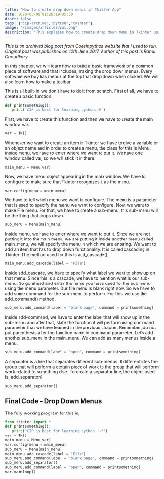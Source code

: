 ```yaml
---
title: "How to create drop down menus in Tkinter App"
date: 2020-03-08T01:26:19+05:30
draft: false
tags: ["cip-archive","python","tkinter"]
image: "/images/articles/gui.png"
description: "This explains how to create drop down menu in Tkinter using Python code."
---
```

_This is an archived blog post from Codeinpython website that i used to run. Original post was published on 12th June 2017. Author of this post is Rahul Choudhary._

In this chapter, we will learn how to build a basic framework of a common piece of software and that includes, making the drop down menus. Every software we buy has menus at the top that drop down when clicked. We will also learn how to make a toolbar.

This is all built-in. we don’t have to do it from scratch. First of all, we have to create a basic function.
```python
def printsomething():
   print("CIP is best for learning python:-P")
```    
First, we have to create this function and then we have to create the main window var.
```python
var = Tk()
``` 
Whenever we want to create an item in Tkinter we have to give a variable or an object name and in order to create a menu, the class for this is Menu. Inside menu, we have to enter where we want to put it. We have one window called var, so we will stick it in there.
```python
main_menu = Menu(var)
``` 
Now, we have menu object appearing in the main window. We have to configure to make sure that Tkinter recognizes it as the menu.
```python
var.config(menu = main_menu)
``` 
We have to tell which menu we want to configure. The menu is a parameter that is used to specify the menu we want to configure. Now, we want to make File menu. For that, we have to create a sub-menu, this sub-menu will be the thing that drops down.
```python
sub_menu = Menu(main_menu)
``` 
Inside menu, we have to enter where we want to put it. Since we are not putting it into the main menu, we are putting it inside another menu called main_menu, we will specify the menu in which we are entering. We want to add an item that has to drop down functionality. It is called cascading in Tkinter. The method used for this is add_cascade().
```python
main_menu.add_cascade(label = "File")
``` 
Inside add_cascade, we have to specify what label we want to show up on that menu. Since this is a cascade, we have to mention what is our sub-menu. So go ahead and enter the name you have used for the sub menu using the menu parameter. Our file menu is blank right now. So we have to add some command for the sub-menu to perform. For this, we use the add_command() method.
```python
sub_menu.add_command(label = "blank page", command = printsomething)
``` 
Inside add-command, we have to enter the label that will show up in the sub-menu and after that, state the function it will perform using command parameter that we have learned in the previous chapter. Remember, do not put parenthesis after the function name in command parameter. Let’s add another sub_menu in the main_menu. We can add as many menus inside a menu.
```python
sub_menu.add_command(label = "open", command = printsomething)
``` 
A separator is a line that separates different sub-menus. It differentiates the group that will perform a certain piece of work to the group that will perform work related to something else. To create a separator line, the object used is, add_separator()
```python
sub_menu.add_separator()
``` 
## Final Code – Drop Down Menus
The fully working program for this is,
```python
from tkinter import *
def printsomething():
   print("CIP is best for learning python :-P")
var = Tk()
main_menu = Menu(var)
var.config(menu = main_menu)
sub_menu = Menu(main_menu)
main_menu.add_cascade(label = "File")
sub_menu.add_command(label = "blank page", command = printsomething)
sub_menu.add_separator()
sub_menu.add_command(label = "open", command = printsomething)
var.mainloop() 
```